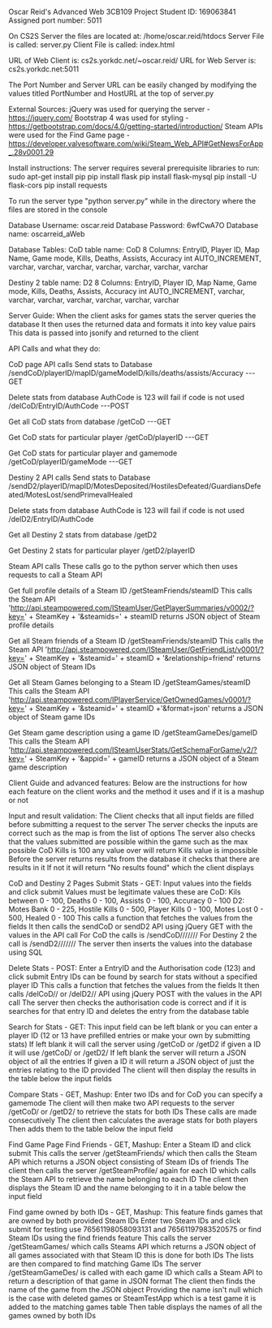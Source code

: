 Oscar Reid's Advanced Web 3CB109 Project
Student ID: 169063841
Assigned port number: 5011

On CS2S Server the files are located at: /home/oscar.reid/htdocs
Server File is called: server.py
Client File is called: index.html


URL of Web Client is: cs2s.yorkdc.net/~oscar.reid/
URL for Web Server is: cs2s.yorkdc.net:5011


The Port Number and Server URL can be easily changed by modifying the values titled PortNumber and HostURL at the top of server.py

External Sources:
jQuery was used for querying the server - https://jquery.com/
Bootstrap 4 was used for styling - https://getbootstrap.com/docs/4.0/getting-started/introduction/
Steam APIs were used for the Find Game page - https://developer.valvesoftware.com/wiki/Steam_Web_API#GetNewsForApp_.28v0001.29

Install instructions:
The server requires several prerequisite libraries to run:
sudo apt-get install pip
pip install flask
pip install flask-mysql
pip install -U flask-cors
pip install requests

To run the server type "python server.py" while in the directory where the files are stored in the console


Database Username: oscar.reid
Database Password: 6wfCwA7O
Database name: oscarreid_aWeb

Database Tables:
CoD table name: CoD
8 Columns:
EntryID, Player ID, Map Name, Game mode, Kills, Deaths, Assists, Accuracy
int AUTO_INCREMENT, varchar, varchar, varchar, varchar, varchar, varchar, varchar



Destiny 2 table name: D2
8 Columns:
EntryID, Player ID, Map Name, Game mode, Kills, Deaths, Assists, Accuracy
int AUTO_INCREMENT, varchar, varchar, varchar, varchar, varchar, varchar, varchar


Server Guide:
When the client asks for games stats the server queries the database
It then uses the returned data and formats it into key value pairs
This data is passed into jsonify and returned to the client

API Calls and what they do:

CoD page API calls
Send stats to Database
/sendCoD/playerID/mapID/gameModeID/kills/deaths/assists/Accuracy  ---GET

Delete stats from database AuthCode is 123 will fail if code is not used
/delCoD/EntryID/AuthCode  ---POST

Get all CoD stats from database
/getCoD    ---GET

Get CoD stats for particular player
/getCoD/playerID   ---GET

Get CoD stats for particular player and gamemode
/getCoD/playerID/gameMode   ---GET


Destiny 2 API calls
Send stats to Database
/sendD2/playerID/mapID/MotesDeposited/HostilesDefeated/GuardiansDefeated/MotesLost/sendPrimevalHealed

Delete stats from database AuthCode is 123 will fail if code is not used
/delD2/EntryID/AuthCode

Get all Destiny 2 stats from database
/getD2

Get Destiny 2 stats for particular player
/getD2/playerID


Steam API calls
These calls go to the python server which then uses requests to call a Steam API

Get full profile details of a Steam ID
/getSteamFriends/steamID
This calls the Steam API
'http://api.steampowered.com/ISteamUser/GetPlayerSummaries/v0002/?key=' + SteamKey + '&steamids=' + steamID
returns JSON object of Steam profile details

Get all Steam friends of a Steam ID
/getSteamFriends/steamID
This calls the Steam API
'http://api.steampowered.com/ISteamUser/GetFriendList/v0001/?key=' + SteamKey + '&steamid=' + steamID + '&relationship=friend'
returns JSON object of Steam IDs

Get all Steam Games belonging to a Steam ID
/getSteamGames/steamID
This calls the Steam API
'http://api.steampowered.com/IPlayerService/GetOwnedGames/v0001/?key=' + SteamKey + '&steamid=' + steamID +'&format=json'
returns a JSON object of Steam game IDs

Get Steam game description using a game ID
/getSteamGameDes/gameID
This calls the Steam API
'http://api.steampowered.com/ISteamUserStats/GetSchemaForGame/v2/?key=' + SteamKey + '&appid=' + gameID
returns a JSON object of a Steam game description

Client Guide and advanced features:
Below are the instructions for how each feature on the client works and the method it uses and if it is a mashup or not

Input and result validation:
The Client checks that all input fields are filled before submitting a request to the server
The server checks the inputs are correct such as the map is from the list of options
The server also checks that the values submitted are possible within the game such as the max possible CoD Kills is 100 any value over will return Kills value is impossible
Before the server returns results from the database it checks that there are results in it
If not it will return "No results found" which the client displays

CoD and Destiny 2 Pages
Submit Stats - GET:
Input values into the fields and click submit
Values must be legitimate values these are
CoD:
Kils between 0 - 100, Deaths 0 - 100, Assists 0 - 100, Accuracy 0 - 100
D2:
Motes Bank 0 - 225, Hostile Kills 0 - 500, Player Kills 0 - 100, Motes Lost 0 - 500, Healed 0 - 100
This calls a function that fetches the values from the fields
It then calls the sendCoD or sendD2 API using jQuery GET with the values in the API call
For CoD the calls is /sendCoD/<playerID>/<mapID>/<gameModeID>/<kills>/<deaths>/<assists>/<accuracy>
For Destiny 2 the call is /sendD2/<playerID>/<mapID>/<MotesDeposited>/<HostilesDefeated>/<GuardiansDefeated>/<MotesLost>/<PrimevalHealed>
The server then inserts the values into the database using SQL

Delete Stats - POST:
Enter a EntryID and the Authorisation code (123) and click submit
Entry IDs can be found by search for stats without a specified player ID
This calls a function that fetches the values from the fields
It then calls /delCoD/<EntryID>/<AuthCode> or /delD2/<EntryID>/<AuthCode> API using jQuery POST with the values in the API call
The server then checks the authorisation code is correct and if it is searches for that entry ID and deletes the entry from the database table

Search for Stats - GET:
This input field can be left blank or you can enter a player ID (12 or 13 have prefilled entries or make your own by submitting stats)
If left blank it will call the server using /getCoD or /getD2 if given a ID it will use /getCoD/<ID> or /getD2/<ID>
If left blank the server will return a JSON object of all the entries
If given a ID it will return a JSON object of just the entries relating to the ID provided
The client will then display the results in the table below the input fields

Compare Stats - GET, Mashup:
Enter two IDs and for CoD you can specify a gamemode
The client will then make two API requests to the server /getCoD/<playerID> or /getD2/<playerID> to retrieve the stats for both IDs
These calls are made consecutively
The client then calculates the average stats for both players
Then adds them to the table below the input field

Find Game Page
Find Friends - GET, Mashup:
Enter a Steam ID and click submit
This calls the server /getSteamFriends/<steamID> which then calls the Steam API which returns a JSON object consisting of Steam IDs of friends
The client then calls the server /getSteamProfile/<steamID> again for each ID which calls the Steam API to retrieve the name belonging to each ID
The client then displays the Steam ID and the name belonging to it in a table below the input field

Find game owned by both IDs - GET, Mashup:
This feature finds games that are owned by both provided Steam IDs
Enter two Steam IDs and click submit for testing use 76561198058093131 and 76561197983520575 or find Steam IDs using the find friends feature
This calls the server /getSteamGames/<steamID> which calls Steams API which returns a JSON object of all games associated with that Steam ID this is done for both IDs
The lists are then compared to find matching Game IDs
The server /getSteamGameDes/<gameID> is called with each game ID which calls a Steam API to return a description of that game in JSON format
The client then finds the name of the game from the JSON object
Providing the name isn't null which is the case with deleted games or SteamTestApp which is a test game it is added to the matching games table
Then table displays the names of all the games owned by both IDs
